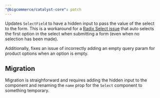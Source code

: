 ```yaml
---
"@bigcommerce/catalyst-core": patch
---
```


Updates `SelectField` to have a hidden input to pass the value of the select to the form. This is a workaround for a [Radix Select issue](https://github.com/radix-ui/primitives/issues/3198) that auto selects the first option in the select when submitting a form (even when no selection has been made).

Additionally, fixes an issue of incorrectly adding an empty query param for product options when an option is empty.

## Migration

Migration is straighforward and requires adding the hidden input to the component and renaming the `name` prop for the `Select` component to something temporary.
